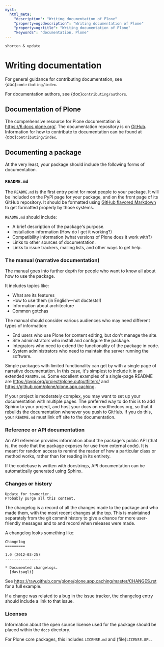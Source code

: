 ```yaml
---
myst:
  html_meta:
    "description": "Writing documentation of Plone"
    "property=og:description": "Writing documentation of Plone"
    "property=og:title": "Writing documentation of Plone"
    "keywords": "documentation, Plone"
---
```

```{todo}
shorten & update
```

# Writing documentation

For general guidance for contributing documentation, see {doc}`contributing/index`.

For documentation authors, see {doc}`contributing/authors`.

## Documentation of Plone

The comprehensive resource for Plone documentation is <https://6.docs.plone.org/>.
The documentation repository is on [GitHub](https://github.com/plone/documentation).
Information for how to contribute to documentation can be found at {doc}`contributing/index`.

## Documenting a package

At the very least, your package should include the following forms of documentation.

### `README.md`

The `README.md` is the first entry point for most people to your package.
It will be included on the PyPI page for your package, and on the front page of its GitHub repository.
It should be formatted using [GitHub flavored Markdown](https://github.github.com/gfm/) to get formatted properly by those systems.

`README.md` should include:

- A brief description of the package's purpose.
- Installation information (How do I get it working?)
- Compatibility information (what versions of Plone does it work with?)
- Links to other sources of documentation.
- Links to issue trackers, mailing lists, and other ways to get help.

### The manual (narrative documentation)

The manual goes into further depth for people who want to know all about how to use the package.

It includes topics like:

- What are its features
- How to use them (in English—not doctests!)
- Information about architecture
- Common gotchas

The manual should consider various audiences who may need different types of information:

- End users who use Plone for content editing, but don't manage the site.
- Site administrators who install and configure the package.
- Integrators who need to extend the functionality of the package in code.
- System administrators who need to maintain the server running the software.

Simple packages with limited functionality can get by with a single page of narrative documentation.
In this case, it's simplest to include it in an extended `README.md`.
Some excellent examples of a single-page README are <https://pypi.org/project/plone.outputfilters/> and <https://github.com/plone/plone.app.caching>.

If your project is moderately complex, you may want to set up your documentation with multiple pages.
The preferred way to do this is to add Sphinx to your project, and host your docs on readthedocs.org, so that it rebuilds the documentation whenever you push to GitHub.
If you do this, your `README.md` must link off site to the documentation.

### Reference or API documentation

An API reference provides information about the package's public API (that is, the code that the package exposes for use from external code).
It is meant for random access to remind the reader of how a particular class or method works, rather than for reading in its entirety.

If the codebase is written with docstrings, API documentation can be automatically generated using Sphinx.

### Changes or history

```{todo}
Update for towncrier.
Probably purge all this content.
```

The changelog is a record of all the changes made to the package and who made them, with the most recent changes at the top.
This is maintained separately from the git commit history to give a chance for more user-friendly messages and to and record when releases were made.

A changelog looks something like:

```text
Changelog
=========

1.0 (2012-03-25)
----------------

* Documented changelogs.
  [davisagli]
```

See <https://raw.github.com/plone/plone.app.caching/master/CHANGES.rst> for a full example.

If a change was related to a bug in the issue tracker, the changelog entry should include a link to that issue.

### Licenses

Information about the open source license used for the package should be placed within the `docs` directory.

For Plone core packages, this includes `LICENSE.md` and {file}`LICENSE.GPL`.
